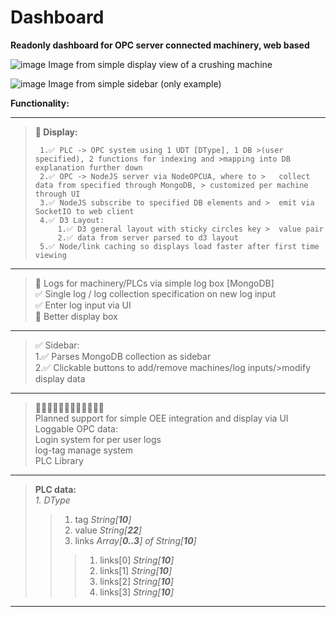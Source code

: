 # Dashboard

**Readonly dashboard for OPC server connected machinery, web based**

![image](https://user-images.githubusercontent.com/67635910/233319565-ce0f0a9e-6759-4b11-833e-bc9b37be6ee7.png)
Image from simple display view of a crushing machine

![image](https://user-images.githubusercontent.com/67635910/235786330-05ffea40-4927-4aaa-a297-cb76b1194570.png)
Image from simple sidebar (only example)

**Functionality:**

****

>**🚧 Display:**
>
>      1.✅ PLC -> OPC system using 1 UDT [DType], 1 DB >(user specified), 2 functions for indexing and >mapping into DB explanation further down
>      2.✅ OPC -> NodeJS server via NodeOPCUA, where to >   collect data from specified through MongoDB, > customized per machine through UI
>      3.✅ NodeJS subscribe to specified DB elements and >  emit via SocketIO to web client 
>      4.✅ D3 Layout:
>          1.✅ D3 general layout with sticky circles key >  value pair
>          2.✅ data from server parsed to d3 layout
>      5.✅ Node/link caching so displays load faster after first time viewing

****

>🚧 Logs for machinery/PLCs via simple log box [MongoDB]    
>✅ Single log / log collection specification on new log   input    
>✅ Enter log input via UI  
>🚧 Better display box  

****

>✅ Sidebar:    
>   1.✅ Parses MongoDB collection as sidebar   
>   2.✅ Clickable buttons to add/remove machines/log inputs/>modify display data
 
****

>🚧🚧🚧🚧🚧🚧🚧🚧🚧🚧🚧🚧    
>Planned support for simple OEE integration and display via UI  
>Loggable OPC data:     
>   Login system for per user logs  
>   log-tag manage system   
>PLC Library

****
>**PLC data:**    
> _1. DType_   
>    >1.  tag _String[**10**]_   
>    >2.  value _String[**22**]_  
>    >3.  links _Array[**0..3**] of String[**10**]_
>    >    >1. links[0] _String[**10**]_   
>    >    >2. links[1] _String[**10**]_   
>    >    >3. links[2] _String[**10**]_   
>    >    >4. links[3] _String[**10**]_   
****
